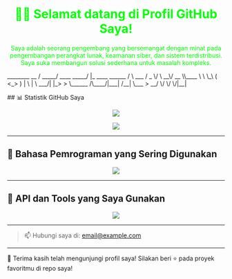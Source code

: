 <!-- Tema hitam-hijau - gunakan dark mode friendly elements -->

<h1 align="center" style="color:#00ff00;">👨‍💻 Selamat datang di Profil GitHub Saya!</h1>

<p align="center" style="color:#00ff00;">
  Saya adalah seorang pengembang yang bersemangat dengan minat pada pengembangan perangkat lunak, keamanan siber, dan sistem terdistribusi.
  Saya suka membangun solusi sederhana untuk masalah kompleks.
</p>
<p>
  ________              __                 
 /  _____/  ____  _____/  |_  ____ ______  
/   \  ___ /  _ \/    \   __\/ __ \\____ \ 
\    \_\  (  <_> )   |  \  | \  ___/|  |_> >
 \______  /\____/|___|  /__|  \___  >   __/ 
        \/            \/          \/|__|    
</p>
## 📊 Statistik GitHub Saya

<p align="center">
  <img src="https://github-readme-stats.vercel.app/api?username=bbyg-0&show_icons=true&theme=tokyonight&title_color=00ff00&icon_color=00ff00&text_color=00ff00&bg_color=000000" />
</p>

<p align="center">
  <img src="https://github-readme-streak-stats.herokuapp.com?user=bbyg-0&theme=tokyonight&date_format=M%20j%5B%2C%20Y%5D&stroke=00FF00&ring=00FF00&currStreakLabel=00FF00&fire=00FF00&sideLabels=00FF00&background=000000" />
</p>

---

## 🧠 Bahasa Pemrograman yang Sering Digunakan

<p align="center">
  <img src="https://github-readme-stats.vercel.app/api/top-langs/?username=bbyg-0&layout=compact&theme=tokyonight&title_color=00ff00&text_color=00ff00&bg_color=000000" />
</p>

---

## 🔗 API dan Tools yang Saya Gunakan

<p align="center">
  <img src="https://skillicons.dev/icons?i=linux,bash,vscode,git,github,java,python,c,cpp,js,html,css&theme=dark" />
</p>

---

> 📫 Hubungi saya di: [email@example.com](mailto:email@example.com)

---

🖤 Terima kasih telah mengunjungi profil saya! Silakan beri ⭐ pada proyek favoritmu di repo saya!


